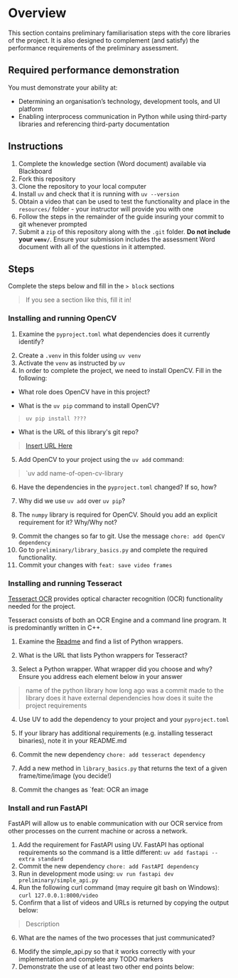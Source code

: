 # Overview
This section contains preliminary familiarisation steps with the core libraries of the project. It is also designed to complement (and satisfy) the performance requirements of the preliminary assessment.

## Required performance demonstration

You must demonstrate your ability at:

- Determining an organisation’s technology, development tools, and UI platform
- Enabling interprocess communication in Python while using third-party libraries and referencing third-party documentation


## Instructions

1. Complete the knowledge section (Word document) available via Blackboard
2. Fork this repository
3. Clone the repository to your local computer
4. Install `uv` and check that it is running with `uv --version`
5. Obtain a video that can be used to test the functionality and place in the `resources/` folder - your instructor will provide you with one
6. Follow the steps in the remainder of the guide insuring your commit to git whenever prompted
7. Submit a `zip` of this repository along with the `.git` folder. **Do not include your `venv/`**. Ensure your submission includes the assessment Word document with all of the questions in it attempted.


## Steps
Complete the steps below and fill in the `> block` sections
> If you see a section like this, fill it in!


### Installing and running OpenCV

1. Examine the `pyproject.toml` what dependencies does it currently identify?
>
>
2. Create a `.venv` in this folder using `uv venv`
3. Activate the `venv` as instructed by `uv`
4. In order to complete the project, we need to install OpenCV. Fill in the following:
  - What role does OpenCV have in this project?
  >
  - What is the `uv pip` command to install OpenCV?
  > `uv pip install ????`
  - What is the URL of this library's git repo?
  > [Insert URL Here](https://github.com/opencv/????-?????)
5. Add OpenCV to your project using the `uv add` command:
  > `uv add name-of-open-cv-library

6. Have the dependencies in the `pyproject.toml` changed? If so, how?
  >
  >
7. Why did we use `uv add` over `uv pip`?
  >
  >
8. The `numpy` library is required for OpenCV. Should you add an explicit requirement for it? Why/Why not?
  >
  >
9. Commit the changes so far to git. Use the message `chore: add OpenCV dependency`
10. Go to `preliminary/library_basics.py` and complete the required functionality.
11. Commit your changes with `feat: save video frames`


### Installing and running Tesseract

[Tesseract OCR](https://github.com/tesseract-ocr/tesseract) provides optical character recognition (OCR) functionality needed for the project.

Tesseract consists of both an OCR Engine and a command line program. It is predominantly written in C++.

1. Examine the [Readme](https://github.com/tesseract-ocr/tesseract?tab=readme-ov-file) and find a list of Python wrappers.

2. What is the URL that lists Python wrappers for Tesseract?
  > <url-here>

3. Select a Python wrapper. What wrapper did you choose and why? Ensure you address each element below in your answer
> name of the python library
> how long ago was a commit made to the library
> does it have external dependencies
> how does it suite the project requirements

4. Use UV to add the dependency to your project and your `pyproject.toml`

5. If your library has additional requirements (e.g. installing tesseract binaries), note it in your README.md

6. Commit the new dependency `chore: add tesseract dependency`

7. Add a new method in `library_basics.py` that returns the text of a given frame/time/image (you decide!)

8. Commit the changes as `feat: OCR an image


### Install and run FastAPI

FastAPI will allow us to enable communication with our OCR service from other processes on the current machine or across a network.

1. Add the requirement for FastAPI using UV. FastAPI has optional requirements so the command is a little different:
`uv add fastapi --extra standard`
2. Commit the new dependency `chore: add FastAPI dependency`
3. Run in development mode using:
`uv run fastapi dev preliminary/simple_api.py`
4. Run the following curl command (may require git bash on Windows):
`curl 127.0.0.1:8000/video`
5. Confirm that a list of videos and URLs is returned by copying the output below:
> Description
6. What are the names of the two processes that just communicated?
>
6. Modify the simple_api.py so that it works correctly with your implementation and complete any TODO markers
7. Demonstrate the use of at least two other end points below:
>
>
>
